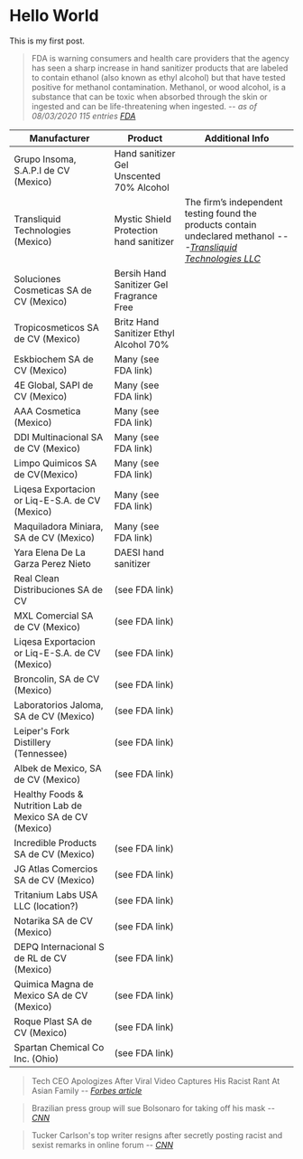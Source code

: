 # Hello World

This is my first post.


> FDA is warning consumers and health care providers that the agency has seen a sharp increase in hand sanitizer products that are labeled to contain ethanol (also known as ethyl alcohol) but that have tested positive for methanol contamination. Methanol, or wood alcohol, is a substance that can be toxic when absorbed through the skin or ingested and can be life-threatening when ingested.
> -- <cite>as of 08/03/2020 115 entries [FDA][1]</cite>

|Manufacturer|Product|Additional Info|
|-----|-----|-----|
|Grupo Insoma, S.A.P.I de CV (Mexico)|Hand sanitizer Gel Unscented 70% Alcohol|
|Transliquid Technologies (Mexico)|Mystic Shield Protection hand sanitizer|The firm’s independent testing found the products contain undeclared methanol --<cite>-[Transliquid Technologies LLC][2]</cite>|
|Soluciones Cosmeticas SA de CV (Mexico)|Bersih Hand Sanitizer Gel Fragrance Free|
|Tropicosmeticos SA de CV (Mexico)|Britz Hand Sanitizer Ethyl Alcohol 70%|
|Eskbiochem SA de CV (Mexico)|Many (see FDA link)|
|4E Global, SAPI de CV (Mexico)|Many (see FDA link)|
|AAA Cosmetica (Mexico)|Many (see FDA link)|
|DDI Multinacional SA de CV (Mexico)|Many (see FDA link)|
|Limpo Quimicos SA de CV(Mexico)|Many (see FDA link)|
|Liqesa Exportacion or Liq-E-S.A. de CV (Mexico)|Many (see FDA link)|
|Maquiladora Miniara, SA de CV (Mexico)|Many (see FDA link)|
|Yara Elena De La Garza Perez Nieto|DAESI hand sanitizer|
|Real Clean Distribuciones SA de CV|(see FDA link)|
|MXL Comercial SA de CV (Mexico)|(see FDA link)|
|Liqesa Exportacion or Liq-E-S.A. de CV (Mexico)|(see FDA link)|
|Broncolin, SA de CV (Mexico)|(see FDA link)|
|Laboratorios Jaloma, SA de CV (Mexico)|(see FDA link)|
|Leiper's Fork Distillery (Tennessee)|(see FDA link)|
|Albek de Mexico, SA de CV (Mexico)|(see FDA link)|
|Healthy Foods & Nutrition Lab de Mexico SA de CV (Mexico)||
|Incredible Products SA de CV (Mexico)|(see FDA link)|
|JG Atlas Comercios SA de CV (Mexico)|(see FDA link)|
|Tritanium Labs USA LLC (location?)|(see FDA link)|
|Notarika SA de CV (Mexico)|(see FDA link)|
|DEPQ Internacional S de RL de CV (Mexico)|(see FDA link)|
|Quimica Magna de Mexico SA de CV (Mexico)|(see FDA link)|
|Roque Plast SA de CV (Mexico)|(see FDA link)|
|Spartan Chemical Co Inc. (Ohio)|(see FDA link)|

> Tech CEO Apologizes After Viral Video Captures His Racist Rant At Asian Family
> -- <cite>[Forbes article][3]</cite>

> Brazilian press group will sue Bolsonaro for taking off his mask
> -- <cite>[CNN][4]</cite>

> Tucker Carlson's top writer resigns after secretly posting racist and sexist remarks in online forum
> -- <cite>[CNN][5]</cite>

[1]: https://www.fda.gov/drugs/drug-safety-and-availability/fda-updates-hand-sanitizers-methanol
[2]: https://www.businesswire.com/news/home/20200702005613/en/
[3]: https://www.forbes.com/sites/rachelsandler/2020/07/07/tech-ceo-apologizes-after-viral-video-captures-his-racist-rant-at-asian-family/#763ababe7d5a
[4]: https://www.cnn.com/2020/07/08/americas/brazil-bolsonaro-press-covid-19-intl/index.html
[5]: https://www.cnn.com/2020/07/10/media/tucker-carlson-writer-blake-neff/index.html
